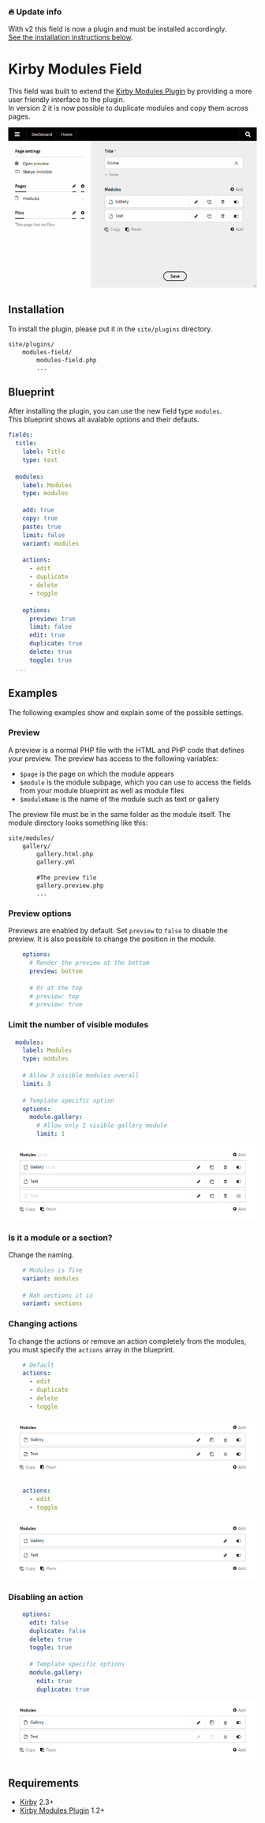 ### 🔥 Update info

With v2 this field is now a plugin and must be installed accordingly.  
[See the installation instructions below](#installation).

# Kirby Modules Field

This field was built to extend the [Kirby Modules Plugin](https://github.com/getkirby-plugins/modules-plugin) by providing a more user friendly interface to the plugin.  
In version 2 it is now possible to duplicate modules and copy them across pages.

![Preview](preview.gif)

## Installation

To install the plugin, please put it in the `site/plugins` directory.

```
site/plugins/
    modules-field/
        modules-field.php
        ...
```


## Blueprint

After installing the plugin, you can use the new field type `modules`.  
This blueprint shows all avalable options and their defauts.

```yml
fields:
  title:
    label: Title
    type: text

  modules:
    label: Modules
    type: modules

    add: true
    copy: true
    paste: true
    limit: false
    variant: modules

    actions:
      - edit
      - duplicate
      - delete
      - toggle

    options:
      preview: true
      limit: false
      edit: true
      duplicate: true
      delete: true
      toggle: true
  ...
```

## Examples

The following examples show and explain some of the possible settings.

### Preview

A preview is a normal PHP file with the HTML and PHP code that defines your preview. The preview has access to the following variables:

- `$page`  is the page on which the module appears
- `$module` is the module subpage, which you can use to access the fields from your module blueprint as well as module files
- `$moduleName` is the name of the module such as text or gallery

The preview file must be in the same folder as the module itself.
The module directory looks something like this:

```
site/modules/
    gallery/
        gallery.html.php
        gallery.yml

        #The preview file
        gallery.preview.php
        ...
```

### Preview options

Previews are enabled by default. Set `preview` to `false` to disable the preview.
It is also possible to change the position in the module.

```yml
    options:
      # Render the preview at the bottom
      preview: bottom

      # Or at the top
      # preview: top
      # preview: true
```


### Limit the number of visible modules

```yml
  modules:
    label: Modules
    type: modules

    # Allow 3 visible modules overall
    limit: 3

    # Template specific option
    options:
      module.gallery:
        # Allow only 1 visible gallery module
        limit: 1
```

![Limit](limit.png)

### Is it a module or a section?

Change the naming.

```yml
    # Modules is fine
    variant: modules

    # Nah sections it is
    variant: sections
```

### Changing actions

To change the actions or remove an action completely from the modules, you must specify the `actions` array in the blueprint.

```yml
    # Default
    actions:
      - edit
      - duplicate
      - delete
      - toggle
```

![Default actions](actions.png)

```yml
    actions:
      - edit
      - toggle
```

![Custom actions](actions-custom.png)

### Disabling an action

```yml
    options:
      edit: false
      duplicate: false
      delete: true
      toggle: true

      # Template specific options
      module.gallery:
        edit: true
        duplicate: true
```

![Disabled actions](actions-disabled.png)

## Requirements

- [Kirby](https://getkirby.com/) 2.3+
- [Kirby Modules Plugin](https://github.com/getkirby-plugins/modules-plugin) 1.2+
